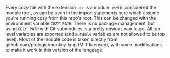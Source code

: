 Every cozy file with the extension `.cz` is a module. `cwd` is considered the
module root, as can be seen in the import statements here which assume you're
running cozy from this repo's root. This can be changed with the environment
variable `COZY_PATH`. There is no package management, but using `COZY_PATH` with
Git submodules is a pretty obvious way to go. All top-level variables are
exported (and `mutable` variables are not allowed to be top level). Most of the
module code is taken directly from github.com/prologic/monkey-lang (MIT
licensed), with some modifications to make it work in this version of the
language.

